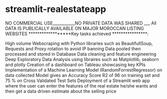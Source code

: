 ﻿# streamlit-realestateapp 
NO COMMERCIAL USE___________NO PRIVATE DATA WAS SHARED ___ All DATA IS PUBLICALLY AVAILABLE ON MAJOR MOROCCAN LISTING WEBSITES
******************Key tasks achieved ****************:

High volume Webscraping with Python libraries such as BeautifullSoup, Requests and Proxy rotation to avoid IP banning
Data pooled then processed and stored in Database
Data cleaning and feature engineering
Deep Exploratory Data Analysis using libraires such as Matplotlib, seaborn and plotly 
Creation of a dashboard on Tableau showcasing key KPIs
Implementation of a Machine Learning Model (RandomForrestRegressor) on data collected
Model gives an Accuracy Score R2 of 96 on training set and 75 % on Cross Validated Test Sets
Deployment of a Streamlit web app where the user can enter the features of the real estate he/she wants and then get a data driven estimate about the selling price
